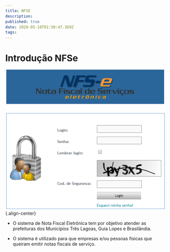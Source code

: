 ```yaml
---
title: NFSE
description: 
published: true
date: 2020-05-18T01:50:47.369Z
tags: 
---
```


# Introdução NFSe

![nota.png](/imagens/nota.png){.align-center}

* O sistema de Nota Fiscal Eletrônica tem por objetivo atender as prefeituras dos Municipios Três Lagoas, Guia Lopes e Brasilândia.

* O sistema é utilizado para que empresas e/ou pessoas físicas que queiram emitir notas fiscais de serviço. 

